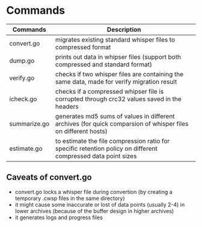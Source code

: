 # Commands

| Commands | Description |
| --- | --- |
| convert.go | migrates existing standard whisper files to compressed format |
| dump.go | prints out data in whipser files (support both compressed and standard format) |
| verify.go | checks if two whisper files are containing the same data, made for verify migration result |
| icheck.go | checks if a compressed whipser file is corrupted through crc32 values saved in the headers |
| summarize.go | generates md5 sums of values in different archives (for quick comparsion of whisper files on different hosts) |
| estimate.go | to estimate the file compression ratio for specific retention policy on different compressed data point sizes |

## Caveats of convert.go

* convert.go locks a whisper file during convertion (by creating a temporary .cwsp files in the same directory)
* it might cause some inaccurate or lost of data points (usually 2-4) in lower archives (because of the buffer design in higher archives)
* it generates logs and progress files
